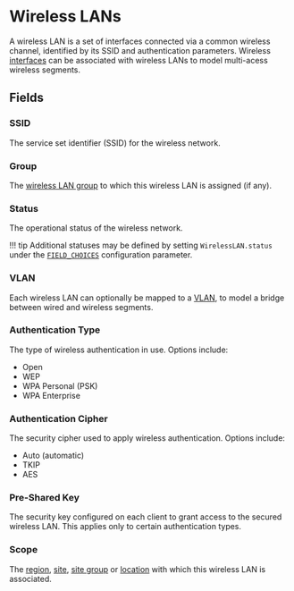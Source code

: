# Wireless LANs

A wireless LAN is a set of interfaces connected via a common wireless channel, identified by its SSID and authentication parameters. Wireless [interfaces](../dcim/interface.md) can be associated with wireless LANs to model multi-acess wireless segments.

## Fields

### SSID

The service set identifier (SSID) for the wireless network.

### Group

The [wireless LAN group](./wirelesslangroup.md) to which this wireless LAN is assigned (if any).

### Status

The operational status of the wireless network.

!!! tip
    Additional statuses may be defined by setting `WirelessLAN.status` under the [`FIELD_CHOICES`](../../configuration/data-validation.md#field_choices) configuration parameter.

### VLAN

Each wireless LAN can optionally be mapped to a [VLAN](../ipam/vlan.md), to model a bridge between wired and wireless segments.

### Authentication Type

The type of wireless authentication in use. Options include:

* Open
* WEP
* WPA Personal (PSK)
* WPA Enterprise

### Authentication Cipher

The security cipher used to apply wireless authentication. Options include:

* Auto (automatic)
* TKIP
* AES

### Pre-Shared Key

The security key configured on each client to grant access to the secured wireless LAN. This applies only to certain authentication types.

### Scope

The [region](../dcim/region.md), [site](../dcim/site.md), [site group](../dcim/sitegroup.md) or [location](../dcim/location.md) with which this wireless LAN is associated.
